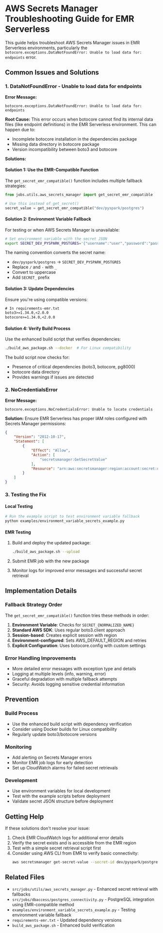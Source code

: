 # AWS Secrets Manager Troubleshooting Guide for EMR Serverless

This guide helps troubleshoot AWS Secrets Manager issues in EMR Serverless environments, particularly the `botocore.exceptions.DataNotFoundError: Unable to load data for: endpoints` error.

## Common Issues and Solutions

### 1. DataNotFoundError - Unable to load data for endpoints

**Error Message:**
```
botocore.exceptions.DataNotFoundError: Unable to load data for: endpoints
```

**Root Cause:**
This error occurs when botocore cannot find its internal data files (like endpoint definitions) in the EMR Serverless environment. This can happen due to:
- Incomplete botocore installation in the dependencies package
- Missing data directory in botocore package
- Version incompatibility between boto3 and botocore

**Solutions:**

#### Solution 1: Use the EMR-Compatible Function
The `get_secret_emr_compatible()` function includes multiple fallback strategies:

```python
from jobs.utils.aws_secrets_manager import get_secret_emr_compatible

# Use this instead of get_secret()
secret_value = get_secret_emr_compatible("dev/pyspark/postgres")
```

#### Solution 2: Environment Variable Fallback
For testing or when AWS Secrets Manager is unavailable:

```bash
# Set environment variable with the secret JSON
export SECRET_DEV_PYSPARK_POSTGRES='{"username":"user","password":"pass","dbName":"db","host":"host","port":"5432"}'
```

The naming convention converts the secret name:
- `dev/pyspark/postgres` → `SECRET_DEV_PYSPARK_POSTGRES`
- Replace `/` and `-` with `_`
- Convert to uppercase
- Add `SECRET_` prefix

#### Solution 3: Update Dependencies
Ensure you're using compatible versions:

```txt
# In requirements-emr.txt
boto3>=1.34.0,<2.0.0
botocore>=1.34.0,<2.0.0
```

#### Solution 4: Verify Build Process
Use the enhanced build script that verifies dependencies:

```bash
./build_aws_package.sh --docker  # For Linux compatibility
```

The build script now checks for:
- Presence of critical dependencies (boto3, botocore, pg8000)
- botocore data directory
- Provides warnings if issues are detected

### 2. NoCredentialsError

**Error Message:**
```
botocore.exceptions.NoCredentialsError: Unable to locate credentials
```

**Solution:**
Ensure EMR Serverless has proper IAM roles configured with Secrets Manager permissions:

```json
{
    "Version": "2012-10-17",
    "Statement": [
        {
            "Effect": "Allow",
            "Action": [
                "secretsmanager:GetSecretValue"
            ],
            "Resource": "arn:aws:secretsmanager:region:account:secret:dev/pyspark/postgres*"
        }
    ]
}
```

### 3. Testing the Fix

#### Local Testing
```bash
# Run the example script to test environment variable fallback
python examples/environment_variable_secrets_example.py
```

#### EMR Testing
1. Build and deploy the updated package:
   ```bash
   ./build_aws_package.sh --upload
   ```

2. Submit EMR job with the new package

3. Monitor logs for improved error messages and successful secret retrieval

## Implementation Details

### Fallback Strategy Order

The `get_secret_emr_compatible()` function tries these methods in order:

1. **Environment Variable**: Checks for `SECRET_{NORMALIZED_NAME}`
2. **Standard AWS SDK**: Uses regular boto3.client approach
3. **Session-based**: Creates explicit session with region
4. **Environment-configured**: Sets AWS_DEFAULT_REGION and retries
5. **Explicit Configuration**: Uses botocore.config with custom settings

### Error Handling Improvements

- More detailed error messages with exception type and details
- Logging at multiple levels (info, warning, error)
- Graceful degradation with multiple fallback attempts
- Security: Avoids logging sensitive credential information

## Prevention

### Build Process
- Use the enhanced build script with dependency verification
- Consider using Docker builds for Linux compatibility
- Regularly update boto3/botocore versions

### Monitoring
- Add alerting on Secrets Manager errors
- Monitor EMR job logs for early detection
- Set up CloudWatch alarms for failed secret retrievals

### Development
- Use environment variables for local development
- Test with the example scripts before deployment
- Validate secret JSON structure before deployment

## Getting Help

If these solutions don't resolve your issue:

1. Check EMR CloudWatch logs for additional error details
2. Verify the secret exists and is accessible from the EMR region
3. Test with a simple secret retrieval script first
4. Consider using AWS CLI from EMR to verify basic connectivity:
   ```bash
   aws secretsmanager get-secret-value --secret-id dev/pyspark/postgres
   ```

## Related Files

- `src/jobs/utils/aws_secrets_manager.py` - Enhanced secret retrieval with fallbacks
- `src/jobs/dbaccess/postgres_connectivity.py` - PostgreSQL integration using EMR-compatible method
- `examples/environment_variable_secrets_example.py` - Testing environment variable fallback
- `requirements-emr.txt` - Updated dependency versions
- `build_aws_package.sh` - Enhanced build verification
